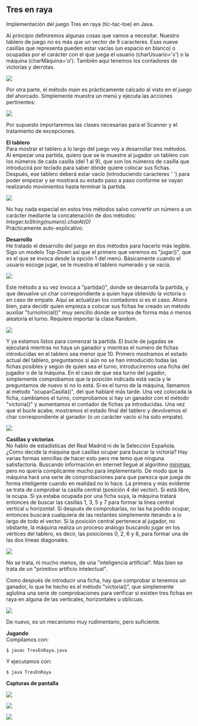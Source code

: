 ## Tres en raya

Implementación del juego Tres en raya (tic-tac-toe) en Java.

Al principio definiremos algunas cosas que vamos a necesitar. Nuestro tablero de juego no es más que un vector de 9 caracteres. Esas nueve casillas que representa pueden estar vacías (un espacio en blanco) o ocupadas por el carácter con el que juega el usuario (charUsuario='x') o la máquina (charMáquina='o'). También aquí tenemos los contadores de victorias y derrotas.

![](images/tres-en-raya-class-e1613504296727.png) 

Por otra parte, el método main es prácticamente calcado al visto en el juego del ahorcado. Simplemente muestra un menú y ejecuta las acciones pertinentes: 

![](images/tres-en-raya-main-e1613504549606.png) 

Por supuesto importaremos las clases necesarias para el Scanner y el tratamiento de excepciones.

**El tablero**  
Para mostrar el tablero a lo largo del juego voy a desarrollar tres métodos. Al empezar una partida, quiero que se le muestre al jugador un tablero con los números de cada casilla (del 1 al 9), que son los números de casilla que introducirá por teclado para saber dónde quiere colocar sus fichas. Después, ese tablero deberá estar vacío (introduciendo caracteres ' ') para poder empezar y se mostrará su estado paso a paso conforme se vayan realizando movimientos hasta terminar la partida. 

![](images/tres-en-raya-tablero-e1613505007204.png) 

No hay nada especial en estos tres métodos salvo convertir un número a un carácter mediante la concatenación de dos métodos:  
_Integer.toString(numero).charAt(0)_  
Prácticamente auto-explicativo.

**Desarrollo**  
He tratado el desarrollo del juego en dos métodos para hacerlo más legible. Sigo un modelo Top-Down así que el primero que veremos es "jugar()", que es el que se invoca desde la opción 1 del menú. Básicamente cuando el usuario escoge jugar, se le muestra el tablero numerado y se vacía. 

![](images/tres-en-raya-jugar-e1613505206602.png) 

Este método a su vez invoca a "partida()", donde se desarrolla la partida, y que devuelve un char correspondiente a quien haya obtenido la victoria o en caso de empate. Aquí se actualizan los contadores si es el caso. Ahora bien, para decidir quien empieza a colocar sus fichas he creado un método auxiliar "turnoInicial()" muy sencillo donde se sortea de forma más o menos aleatoria el turno. Requiere importar la clase Random. 

![](images/tres-en-raya-turno-e1613505934804.png) 

Y ya estamos listos para comenzar la partida. El bucle de jugadas se ejecutará mientras no haya un ganador y mientras el numero de fichas introducidas en el tablero sea menor que 10. Primero mostramos el estado actual del tablero, preguntamos si aún no se han introducido todas las fichas posibles y según de quien sea el turno, introduciremos una ficha del jugador o de la máquina. En el caso de que sea turno del jugador, simplemente comprobamos que la posición indicada está vacía y le preguntamos de nuevo si no lo está. Si es el turno de la máquina, llamamos al método "ocuparCasilla()", del que hablaré más tarde. Una vez colocada la ficha, cambiamos el turno, comprobamos si hay un ganador con el método "victoria()" y aumentamos el contador de fichas ya introducidas. Una vez que el bucle acabe, mostramos el estado final del tablero y devolvemos el char correspondiente al ganador (o un carácter vacío si ha sido empate). 

![](images/tres-en-raya-partida-e1613505393649.png)

**Casillas y victorias**  
No hablo de estadísticas del Real Madrid ni de la Selección Española. ¿Como decide la máquina qué casillas ocupar para buscar la victoria? Hay varias formas sencillas de hacer esto pero me temo que ninguna satisfactoria. Buscando información en internet llegué al algoritmo [minimax](https://es.wikipedia.org/wiki/Minimax), pero no quería complicarme mucho para implementarlo. De modo que la máquina hará una serie de comprobaciones para que parezca que juega de forma inteligente cuando en realidad no lo hace. La primera y más evidente se trata de comprobar la casilla central (posición 4 del vector). Si está libre, la ocupa. Si ya estaba ocupada por una ficha suya, la máquina tratará entonces de buscar las casillas 1, 3, 5 y 7 para formar la línea central vertical u horizontal. Si después de comprobarlas, no las ha podido ocupar, entonces buscará cualquiera de las restantes simplemente iterando a lo largo de todo el vector. Si la posición central pertenece al jugador, no obstante, la máquina realiza un proceso análogo buscando jugar en los vértices del tablero, es decir, las posiciones 0, 2, 6 y 8, para formar una de las dos líneas diagonales. 

![](images/tres-en-raya-ocuparcasilla-e1613508493973.png) 

No se trata, ni mucho menos, de una "inteligencia artificial". Más bien se trata de un "primitivo artificio intelectual".

Como después de introducir una ficha, hay que comprobar si tenemos un ganador, lo que he hecho es el método "victoria()", que simplemente aglutina una serie de comprobaciones para verificar si existen tres fichas en raya en alguna de las verticales, horizontales u oblicuas. 

![](images/tres-en-raya-victoria-e1613508666733.png) 

De nuevo, es un mecanismo muy rudimentario, pero suficiente.

**Jugando**  
Compilamos con: 
```
$ javac TresEnRaya.java
```
Y ejecutamos con: 
```
$ java TresEnRaya
``` 

**Capturas de pantalla**

![](images/tres-en-raya-run-1-e1613508975652.png) 

![](images/tres-en-raya-run-2-e1613508986617.png) 

![](images/tres-en-raya-run-3-e1613508998188.png) 
